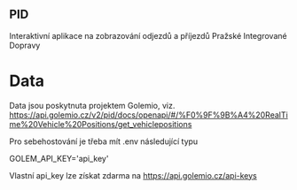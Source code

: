 ## PID

Interaktivní aplikace na zobrazování odjezdů a příjezdů Pražské Integrované Dopravy

# Data

Data jsou poskytnuta projektem Golemio, viz. https://api.golemio.cz/v2/pid/docs/openapi/#/%F0%9F%9B%A4%20RealTime%20Vehicle%20Positions/get_vehiclepositions

Pro sebehostování je třeba mít .env následující typu

GOLEM_API_KEY='api_key'

Vlastní api_key lze získat zdarma na https://api.golemio.cz/api-keys
